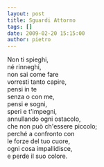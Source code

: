 ```yaml
---
layout: post
title: Sguardi Attorno
tags: []
date: 2009-02-20 15:15:00
author: pietro
---
```

Non ti spieghi,<br/>né rinneghi,<br/>non sai come fare<br/>vorresti tanto capire,<br/>pensi in te<br/>senza o con me,<br/>pensi e sogni,<br/>speri e t'impegni,<br/>annullando ogni ostacolo,<br/>che non può ch'essere piccolo;<br/>perché a confronto con<br/>le forze del tuo cuore,<br/>ogni cosa impallidisce,<br/>e perde il suo colore.
